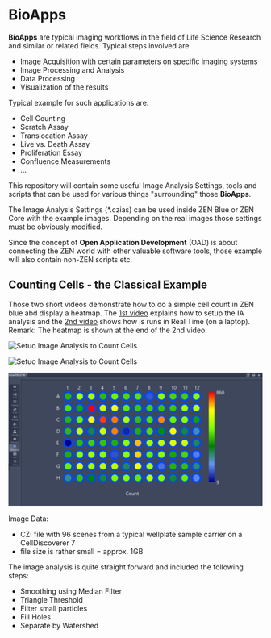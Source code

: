 # BioApps

**BioApps** are typical imaging workflows in the field of Life Science Research and similar or related fields. Typical steps involved are

* Image Acquisition with certain parameters on specific imaging systems
* Image Processing and Analysis
* Data Processing
* Visualization of the results

Typical example for such applications are:

* Cell Counting
* Scratch Assay
* Translocation Assay
* Live vs. Death Assay
* Proliferation Essay
* Confluence Measurements
* ...

This repository will contain some useful Image Analysis Settings, tools and scripts that can be used for various things "surrounding" those **BioApps**.

The Image Analysis Settings (*.czias) can be used inside ZEN Blue or ZEN Core with the example images. Depending on the real images those settings must be obviously modified.

Since the concept of **Open Application Development** (OAD) is about connecting the ZEN world with other valuable software tools, those example will also contain non-ZEN scripts etc.

## Counting Cells - the Classical Example

Those two short videos demonstrate how to do a simple cell count in ZEN blue abd display a heatmap. The [1st video](Count_Cells_Simple_Setup.gif) explains how to setup the IA analysis and the [2nd video](Run_Count_Cells_96wellplate_1GB_File_RealTime.gif) shows how is runs in Real Time (on a laptop). 
Remark: The heatmap is shown at the end of the 2nd video.

![Setuo Image Analysis to Count Cells](Count_Cells_Simple_Setup.gif "Setuo Image Analysis to Count Cells")

![Setuo Image Analysis to Count Cells](Run_Count_Cells_96wellplate_1GB_File_RealTime.gif "Run Counting Cell IA Setting RealTime")

<p><img src="../Images/96well_heatmap.png" title="Heatmap from IA Analysis - Cell Count" width="700"></p>

Image Data:

* CZI file with 96 scenes from a typical wellplate sample carrier on a CellDiscoverer 7
* file size is rather small = approx. 1GB

The image analysis is quite straight forward and included the following steps:

* Smoothing using Median Filter
* Triangle Threshold
* Filter small particles
* Fill Holes
* Separate by Watershed

